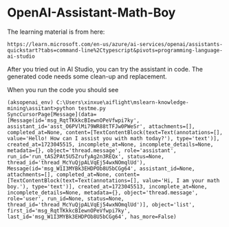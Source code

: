 # OpenAI-Assistant-Math-Boy
The learning material is from here:
~~~
https://learn.microsoft.com/en-us/azure/ai-services/openai/assistants-quickstart?tabs=command-line%2Ctypescript&pivots=programming-language-ai-studio
~~~
After you tried out in AI Studio, you can try the assistant in code. The generated code needs some clean-up and replacement.

When you run the code you should see
~~~
(aksopenai_env) C:\Users\xinxue\aiflight\mslearn-knowledge-mining\assitant>python testme.py
SyncCursorPage[Message](data=[Message(id='msg_RqtTKkkcBIewnOPeVfwpi7ky', assistant_id='asst_O6PVlMi79WR88tTFJw0PWeSr', attachments=[], completed_at=None, content=[TextContentBlock(text=Text(annotations=[], value='Hello! How can I assist you with math today?'), type='text')], created_at=1723045515, incomplete_at=None, incomplete_details=None, metadata={}, object='thread.message', role='assistant', run_id='run_tAS2PAt5U5ZrufyAg2n3REQx', status=None, thread_id='thread_McYuQjpALVqEj54wxNOmqlUd'), Message(id='msg_W1I3MYBk3EHDPOb8U5bCGg64', assistant_id=None, attachments=[], completed_at=None, content=[TextContentBlock(text=Text(annotations=[], value='Hi, I am your math boy.'), type='text')], created_at=1723045513, incomplete_at=None, incomplete_details=None, metadata={}, object='thread.message', role='user', run_id=None, status=None, thread_id='thread_McYuQjpALVqEj54wxNOmqlUd')], object='list', first_id='msg_RqtTKkkcBIewnOPeVfwpi7ky', last_id='msg_W1I3MYBk3EHDPOb8U5bCGg64', has_more=False)
~~~
